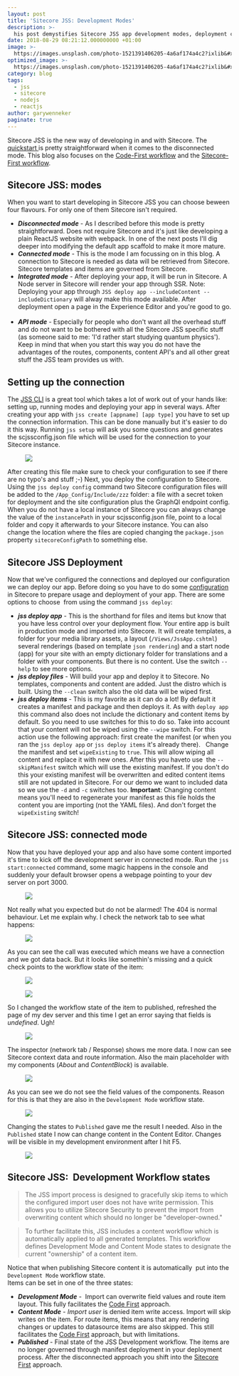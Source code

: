 ```yaml
---
layout: post
title: 'Sitecore JSS: Development Modes'
description: >-
  his post demystifies Sitecore JSS app development modes, deployment configuration and processes, and workflow states
date: 2018-08-29 08:21:12.000000000 +01:00
image: >-
  https://images.unsplash.com/photo-1521391406205-4a6af174a4c2?ixlib&#x3D;rb-0.3.5&amp;q&#x3D;80&amp;fm&#x3D;jpg&amp;crop&#x3D;entropy&amp;cs&#x3D;tinysrgb&amp;w&#x3D;1080&amp;fit&#x3D;max&amp;ixid&#x3D;eyJhcHBfaWQiOjExNzczfQ&amp;s&#x3D;cdba34e61d9d4fc11518b62032fdb4b6
optimized_image: >-
  https://images.unsplash.com/photo-1521391406205-4a6af174a4c2?ixlib&#x3D;rb-0.3.5&amp;q&#x3D;80&amp;fm&#x3D;jpg&amp;crop&#x3D;entropy&amp;cs&#x3D;tinysrgb&amp;w&#x3D;1080&amp;fit&#x3D;max&amp;ixid&#x3D;eyJhcHBfaWQiOjExNzczfQ&amp;s&#x3D;cdba34e61d9d4fc11518b62032fdb4b6
category: blog
tags:
  - jss
  - sitecore
  - nodejs
  - reactjs
author: garywenneker
paginate: true
---
```

<p>Sitecore JSS is the new way of developing in and with Sitecore. The <a href="https://jss.sitecore.net/docs/getting-started/quick-start">quickstart </a>is pretty straightforward when it comes to the disconnected mode. This blog also focuses on the <a href="https://jss.sitecore.net/docs/fundamentals/dev-workflows/code-first">Code-First workflow</a> and the <a href="https://jss.sitecore.net/docs/fundamentals/dev-workflows/sitecore-first">Sitecore-First workflow</a>.</p><h2 id="sitecore-jss-modes">Sitecore JSS: modes</h2><p>When you want to start developing in Sitecore JSS you can choose beween four flavours. For only one of them Sitecore isn't required.</p><ul><li> <em><strong>Disconnected mode</strong></em> - As I described before this mode is pretty straightforward. Does not require Sitecore and it's just like developing a plain ReactJS website with webpack. In one of the next posts I'll dig deeper into modifying the default app scaffold to make it more mature. </li><li> <em><strong>Connected mode</strong></em> - This is the mode I am focussing on in this blog. A connection to Sitecore is needed as data will be retrieved from Sitecore. Sitecore templates and items are governed from Sitecore. </li><li> <em><strong>Integrated mode</strong></em> - After deploying your app, it will be run in Sitecore. A Node server in Sitecore will render your app through SSR. Note: Deploying your app through <code>JSS deploy app --includeContent --includeDictionary</code> will alway make this mode available. After deployment open a page in the Experience Editor and you're good to go.  </li><li> <em><strong>API mode</strong></em> - Especially for people who don't want all the overhead stuff and do not want to be bothered with all the Sitecore JSS specific stuff (as someone said to me: 'I'd rather start studying quantum physics'). Keep in mind that when you start this way you do not have the advantages of the routes, components, content API's and all other great stuff the JSS team provides us with. </li></ul><h2 id="setting-up-the-connection">Setting up the connection</h2><p>The <a href="https://jss.sitecore.net/docs/fundamentals/cli">JSS CLI</a> is a great tool which takes a lot of work out of your hands like: setting up, running modes and deploying your app in several ways. After creating your app with <code>jss create [appname] [app type]</code> you have to set up the connection information. This can be done manually but it's easier to do it this way. Running <code>jss setup</code> will ask you some questions and generates the scjssconfig.json file which will be used for the connection to your Sitecore instance.</p><figure class="kg-image-card"><img src="/assets/img/uploads/2018/08/scjssconfig.png" class="kg-image"></figure><p>After creating this file make sure to check your configuration to see if there are no typo's and stuff ;-) Next, you deploy the configuration to Sitecore. Using the <code>jss deploy config</code> command two Sitecore configuration files will be added to the <code>/App_Config/Include/zzz</code> folder: a file with a secret token for deployment and the site configuration plus the GraphQl endpoint config. When you do not have a local instance of Sitecore you can always change the value of the <code>instancePath</code> in your scjssconfig.json file, point to a local folder and copy it afterwards to your Sitecore instance. You can also change the location where the files are copied changing the <code>package.json</code> property <code>sitecoreConfigPath</code> to something else.</p><h2 id="sitecore-jss-deployment">Sitecore JSS Deployment</h2><p>Now that we've configured the connections and deployed our configuration we can deploy our app. Before doing so you have to do some <a href="https://jss.sitecore.net/docs/getting-started/app-deployment">configuration</a> in Sitecore to prepare usage and deployment of your app. There are some options to choose  from using the command <code>jss deploy</code>:</p><ul><li> <em><strong>jss deploy app</strong></em> - This is the shorthand for files and items but know that you have less control over your deployment flow. Your entire app is built in production mode and imported into Sitecore. It will create templates, a folder for your media library assets, a layout (<code>/Views/JssApp.cshtml</code>) several renderings (based on template <code>json rendering</code>) and a start node (app) for your site with an empty dictionary folder for translations and a folder with your components. But there is no content. Use the switch <code>--help</code> to see more options. </li><li> <em><strong>jss deploy files</strong></em> - Will build your app and deploy it to Sitecore. No templates, components and content are added. Just the distro which is built. Using the <code>--clean</code> switch also the old data will be wiped first. </li><li> <em><strong>jss deploy items</strong></em> - This is my favorite as it can do a lot! By default it creates a manifest and package and then deploys it. As with <code>deploy app</code> this command also does not include the dictionary and content items by default. So you need to use switches for this to do so. Take into account that your content will not be wiped using the <code>--wipe</code> switch. For this action use the following approach: first create the manifest (or when you ran the <code>jss deploy app</code> or <code>jss deploy items</code> it's already there).   Change the manifest and set <code>wipeExisting</code> to <code>true</code>. This will allow wiping all content and replace it with new ones. After this you haveto use  the <code>--skipManifest</code> switch which will use the existing manifest. If you don't do this your existing manifest will be overwritten and edited content items still are not updated in Sitecore. For our demo we want to included data so we use the <code>-d</code> and <code>-c</code> switches too. <strong>Important</strong>: Changing content means you'll need to regenerate your manifest as this file holds the content you are importing (not the YAML files). And don't forget the <code>wipeExisting</code> switch! </li></ul><h2 id="sitecore-jss-connected-mode">Sitecore JSS: connected mode</h2><p>Now that you have deployed your app and also have some content imported it's time to kick off the development server in connected mode. Run the <code>jss start:connected</code> command, some magic happens in the console and suddenly your default browser opens a webpage pointing to your dev server on port 3000.</p><figure class="kg-image-card"><img src="/assets/img/uploads/2018/08/lh3000.png" class="kg-image"></figure><p>Not really what you expected but do not be alarmed! The 404 is normal behaviour. Let me explain why. I check the network tab to see what happens:</p><figure class="kg-image-card"><img src="/assets/img/uploads/2018/08/call01-1.png" class="kg-image"></figure><p>As you can see the call was executed which means we have a connection and we got data back. But it looks like somethin's missing and a quick check points to the workflow state of the item:</p><figure class="kg-image-card"><img src="/assets/img/uploads/2018/08/call00.png" class="kg-image"></figure><figure class="kg-image-card"><img src="/assets/img/uploads/2018/08/call02.png" class="kg-image"></figure><p>So I changed the workflow state of the item to published, refreshed the page of my dev server and this time I get an error saying that fields is <em>undefined</em>. Ugh!</p><figure class="kg-image-card"><img src="/assets/img/uploads/2018/08/call003.png" class="kg-image"></figure><p>The inspector (network tab / Response) shows me more data. I now can see Sitecore context data and route information. Also the main placeholder with my components (<em>About</em> and <em>ContentBlock</em>) is available.</p><figure class="kg-image-card"><img src="/assets/img/uploads/2018/08/call004.png" class="kg-image"></figure><p>As you can see we do not see the field values of the components. Reason for this is that they are also in the <code>Development Mode</code> workflow state.</p><figure class="kg-image-card"><img src="/assets/img/uploads/2018/08/call005.png" class="kg-image"></figure><p>Changing the states to <code>Published</code> gave me the result I needed. Also in the <code>Published</code> state I now can change content in the Content Editor. Changes will be visible in my development environment after I hit F5.</p><figure class="kg-image-card"><img src="/assets/img/uploads/2018/08/call006.png" class="kg-image"></figure><h2 id="sitecore-jss-development-workflow-states">Sitecore JSS:  Development Workflow states</h2><blockquote>The JSS import process is designed to gracefully skip items to which the configured import user does not have write permission. This allows you to utilize Sitecore Security to prevent the import from overwriting content which should no longer be "developer-owned."</blockquote><blockquote>To further facilitate this, JSS includes a content workflow which is automatically applied to all generated templates. This workflow defines Development Mode and Content Mode states to designate the current "ownership" of a content item.</blockquote><p>Notice that when publishing Sitecore content it is automatically  put into the <code>Development Mode</code> workflow state.<br>Items can be set in one of the three states:</p><ul><li> <em><strong>Development Mode</strong></em> -  Import can overwrite field values and route item layout. This fully facilitates the <a href="https://jss.sitecore.net/docs/fundamentals/dev-workflows/code-first">Code First</a> approach. </li><li> <em><strong>Content Mode</strong></em> - <em>Import user</em> is denied item write access. Import will skip writes on the item. For route items, this means that any rendering changes or updates to datasource items are also skipped. This still facilitates the <a href="https://jss.sitecore.net/docs/fundamentals/dev-workflows/code-first">Code First</a> approach, but with limitations. </li><li> <em><strong>Published</strong></em> - Final state of the JSS Development workflow. The items are no longer governed through manifest deployment in your deployment process. After the disconnected approach you shift into the <a href="https://jss.sitecore.net/docs/fundamentals/dev-workflows/sitecore-first">Sitecore First</a> approach. </li></ul>
